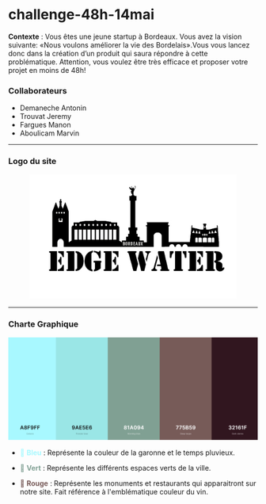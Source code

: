 # challenge-48h-14mai

**Contexte** : Vous  êtes  une  jeune  startup  à  Bordeaux.  Vous  avez  la  vision  suivante: «Nous  voulons améliorer la vie des Bordelais».Vous vous lancez donc dans la création d’un produit qui saura répondre à cette problématique. Attention, vous voulez être très efficace et proposer votre projet  en  moins  de  48h!

### Collaborateurs

- Demaneche Antonin
- Trouvat Jeremy
- Fargues Manon
- Aboulicam Marvin

<hr>

### Logo du site

<p align="center"><img src="https://raw.githubusercontent.com/Mockinbrd/challenge-48h-14mai/master/0-logo/edge-water-logo-white.jpg?token=AKLGF5JXM6IG4QC2E2BGPE26YZZXI" width="420px"></p>


<hr>

### Charte Graphique 

![10% center](/0-charte-graphique/couleurs.jpg)

-	<span style="color: #A8F9FF">:ocean: **Bleu**</span> : Représente la couleur de la garonne et le temps pluvieux.

-	<span style="color: #81A094"> :deciduous_tree: **Vert**</span> : Représente les différents espaces verts de la ville.

-	<span style="color: #775B59">:grapes: **Rouge**</span> : Représente les monuments et restaurants qui apparaitront sur notre site. Fait référence à l'emblématique couleur du vin.
